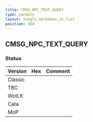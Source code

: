 ```yaml
---
title: CMSG_NPC_TEXT_QUERY
type: packets
layout: single_markdown_in_list
position: 384
---
```


## CMSG_NPC_TEXT_QUERY

### Status

Version | Hex | Comment
---------- | ---------- | ---------- 
Classic |  |  
TBC |  |  
WotLK |  |  
Cata |  |  
MoP |  |  